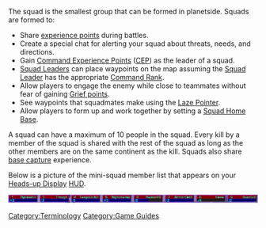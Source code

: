 The squad is the smallest group that can be formed in planetside. Squads
are formed to:

- Share [experience points](/Experience_Points "wikilink") during
  battles.
- Create a special chat for alerting your squad about threats, needs,
  and directions.
- Gain [Command Experience
  Points](/Command_Experience_Points "wikilink")
  ([CEP](/Acronyms_and_Slang "wikilink")) as the leader of a squad.
- [Squad Leaders](/Squad_Leader "wikilink") can place waypoints on the
  map assuming the [Squad Leader](/Squad_Leader "wikilink") has the
  appropriate [Command Rank](/Command_Rank "wikilink").
- Allow players to engage the enemy while close to teammates without
  fear of gaining [Grief points](/Grief_points "wikilink").
- See waypoints that squadmates make using the [Laze
  Pointer](/Laze_Pointer "wikilink").
- Allow players to form up and work together by setting a [Squad Home
  Base](/Squad_Home_Base "wikilink").

A squad can have a maximum of 10 people in the squad. Every kill by a
member of the squad is shared with the rest of the squad as long as the
other members are on the same continent as the kill. Squads also share
[base capture](/Capturing_Bases "wikilink") experience.

Below is a picture of the mini-squad member list that appears on your
[Heads-up Display](/Heads-up_Display "wikilink")
[HUD](/Acronyms_and_Slang "wikilink").

![Image:SquadList.JPG](/images/SquadList.jpg "Image:SquadList.JPG")

[Category:Terminology](/Category:Terminology "wikilink") [Category:Game
Guides](/Category:Game_Guides "wikilink")
